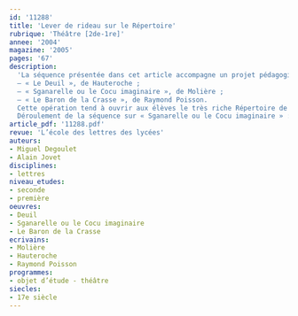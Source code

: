 ```yaml
---
id: '11288'
title: 'Lever de rideau sur le Répertoire'
rubrique: 'Théâtre [2de-1re]'
annee: '2004'
magazine: '2005'
pages: '67'
description: 
  'La séquence présentée dans cet article accompagne un projet pédagogique centré sur le Répertoire de la Comédie-Française. Sous l’intitulé « Lever de rideau sur le Répertoire », on propose à une classe de lire trois pièces, d’une même époque et relevant d’un même genre. Pour l’année 2006, trois pièces en un acte ont été retenues, initialement jouées en prologue du spectacle principal :
  – « Le Deuil », de Hauteroche ;
  – « Sganarelle ou le Cocu imaginaire », de Molière ;
  – « Le Baron de la Crasse », de Raymond Poisson.
  Cette opération tend à ouvrir aux élèves le très riche Répertoire de la Comédie-Française et permet d’aborder l’objet d’étude « Texte et représentation » de façon originale et vivante. L’objectif du projet est de faire réaliser aux élèves un dossier complet de mise en scène.
  Déroulement de la séquence sur « Sganarelle ou le Cocu imaginaire » : sept séances.'
article_pdf: '11288.pdf'
revue: 'L’école des lettres des lycées'
auteurs:
- Miguel Degoulet
- Alain Jovet
disciplines:
- lettres
niveau_etudes:
- seconde
- première
oeuvres:
- Deuil
- Sganarelle ou le Cocu imaginaire
- Le Baron de la Crasse
ecrivains:
- Molière
- Hauteroche
- Raymond Poisson
programmes:
- objet d’étude - théâtre
siecles:
- 17e siècle
---
```

